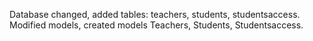 Database changed, added tables: teachers, students, studentsaccess. 
Modified models, created models Teachers, Students, Studentsaccess.

